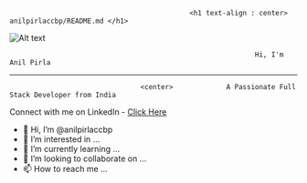
                                                <h1 text-align : center> anilpirlaccbp/README.md </h1>

![Alt text](https://raw.githubusercontent.com/PolarBearGG/PolarBearGG/master/web-developer.gif )











                                                                Hi, I'm Anil Pirla




__________________________________________________________________________________________________________________________________________________

                                    <center>             A Passionate Full Stack Developer from India
                                                              
Connect with me on LinkedIn - <a href="https://www.linkedin.com/in/anils12/">Click Here</a>




</center>



- 👋 Hi, I’m @anilpirlaccbp
- 👀 I’m interested in ...
- 🌱 I’m currently learning ...
- 💞️ I’m looking to collaborate on ...
- 📫 How to reach me ...

<!---
anilpirlaccbp/anilpirlaccbp is a ✨ special ✨ repository because its `README.md` (this file) appears on your GitHub profile.
You can click the Preview link to take a look at your changes.
--->
